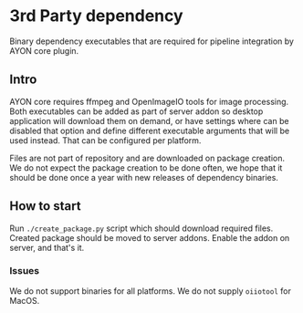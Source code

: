 # 3rd Party dependency
Binary dependency executables that are required for pipeline integration by AYON core plugin.

## Intro
AYON core requires ffmpeg and OpenImageIO tools for image processing. Both executables can be added as part of server addon so desktop application will download them on demand, or have settings where can be disabled that option and define different executable arguments that will be used instead. That can be configured per platform.

Files are not part of repository and are downloaded on package creation. We do not expect the package creation to be done often, we hope that it should be done once a year with new releases of dependency binaries.


## How to start
Run `./create_package.py` script which should download required files. Created package should be moved to server addons. Enable the addon on server, and that's it.

### Issues
We do not support binaries for all platforms. We do not supply `oiiotool` for MacOS.
